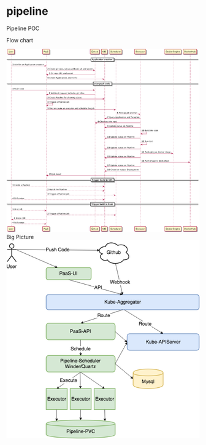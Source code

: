 # pipeline
Pipeline POC

Flow chart

<img src="https://github.com/shaoxt/pipeline/blob/master/docs/flowchart.png"/>

<br>
Big Picture
<img src="https://github.com/shaoxt/pipeline/blob/master/docs/BigPicture.png"/>
